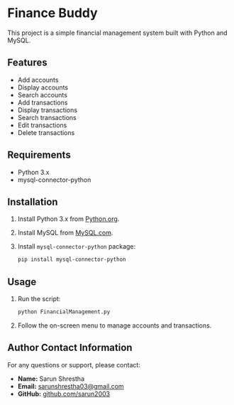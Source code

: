 # Finance Buddy

This project is a simple financial management system built with Python and MySQL.

## Features

- Add accounts
- Display accounts
- Search accounts
- Add transactions
- Display transactions
- Search transactions
- Edit transactions
- Delete transactions

## Requirements

- Python 3.x
- mysql-connector-python

## Installation

1. Install Python 3.x from [Python.org](https://www.python.org/).
2. Install MySQL from [MySQL.com](https://www.mysql.com/).
3. Install `mysql-connector-python` package:

   ```sh
   pip install mysql-connector-python

## Usage

1. Run the script:

   ```sh
   python FinancialManagement.py

2. Follow the on-screen menu to manage accounts and transactions.



## Author Contact Information
For any questions or support, please contact:

- **Name:** Sarun Shrestha
- **Email:** sarunshrestha03@gmail.com
- **GitHub:** [github.com/sarun2003](https://github.com/sarun2003)
